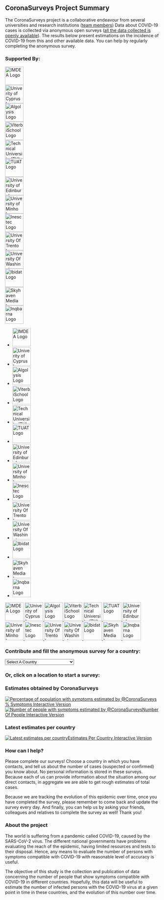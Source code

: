 ## CoronaSurveys Project Summary
The CoronaSurveys project is a collaborative endeavour from several universities and research institutions
([team members](/team)) Data about COVID-19 cases is collected
via anonymous open surveys ([all the data collected is openly available](https://github.com/GCGImdea/coronasurveys/tree/master/data/)).
The results below present estimations on the incidence of COVID-19 from this and other available data. 
You can help by regularly completing the anonymous survey.

### Supported By:

<div class="carousel">
  <div class="animation">
    <div class="first">
               <div><a href="https://www.networks.imdea.org/" rel="noreferrer">
         <img class="lozad" src="{{ '/assets/FFFFFF-1.png' | relative_url }}" data-src="{{ '/logos_resized/imdea-networks-positivo-color.jpg' | relative_url }}" height="60" alt="IMDEA Logo">
         </a></div> 
         <div><a href="https://www.ucy.ac.cy/en/" rel="noreferrer">
         <img class="lozad" src="{{ '/assets/FFFFFF-1.png' | relative_url }}" data-src="{{ '/logos_resized/University_of_Cyprus_2gr.jpg' | relative_url }}" height="60" alt="Univerity of Cyprus Logo">
         </a></div> 
         <div><a href="https://www.algolysis.com/" rel="noreferrer">
         <img class="lozad" src="{{ '/assets/FFFFFF-1.png' | relative_url }}" data-src="{{ '/logos_resized/algolysis_corporate-identity_v4.0-Grayscale_LOGO-dark-on-white-text-right.jpg' | relative_url }}" height="60" alt="Algolysis Logo">
         </a></div> 
         <div><a href="https://viterbischool.usc.edu/" rel="noreferrer">
         <img class="lozad" src="{{ '/assets/FFFFFF-1.png' | relative_url }}" data-src="{{ '/logos_resized/Formal_Viterbi_CardOnWhite.jpg' | relative_url }}" height="60" alt="ViterbiSchool Logo">
         </a></div> 
         <div><a href="https://www.tu-darmstadt.de/index.en.jsp" rel="noreferrer">
         <img class="lozad" src="{{ '/assets/FFFFFF-1.png' | relative_url }}" data-src="{{ '/logos_resized/tud_logo.jpg' | relative_url }}" height="60" alt="Technical University (TU) of Darmstadt Logo">
         </a></div> 
         <div><a href="https://www.tuat.ac.jp/en/" rel="noreferrer">
         <img class="lozad" src="{{ '/assets/FFFFFF-1.png' | relative_url }}" data-src="{{ '/logos_resized/tat_2.jpg' | relative_url }}" height="60" alt="TUAT Logo">
         </a></div> 
         <div><a href="https://www.ed.ac.uk/informatics" rel="noreferrer">
         <img class="lozad" src="{{ '/assets/FFFFFF-1.png' | relative_url }}" data-src="{{ '/logos_resized/InformaticsUni_transparent.jpg' | relative_url }}" height="60" alt="University of Edinburgh School Of Informatics Logo">
         </a></div> 
         <div><a href="https://www.uminho.pt/EN" rel="noreferrer">
         <img class="lozad" src="{{ '/assets/FFFFFF-1.png' | relative_url }}" data-src="{{ '/logos_resized/UMinho.jpg' | relative_url }}" height="60" alt="University of Minho Logo">
         </a></div> 
         <div><a href="https://www.inesctec.pt/en" rel="noreferrer">
         <img class="lozad" src="{{ '/assets/FFFFFF-1.png' | relative_url }}" data-src="{{ '/logos_resized/inesctec.jpg' | relative_url }}" height="60" alt="Inesctec Logo">
         </a></div> 
         <div><a href="https://www.unitn.it/en/" rel="noreferrer">
         <img class="lozad" src="{{ '/assets/FFFFFF-1.png' | relative_url }}" data-src="{{ '/logos_resized/newlogo_unitn_it.jpg' | relative_url }}" height="60" alt="University Of Trento Logo">
         </a></div> 
         <div><a href="https://www.washington.edu/" rel="noreferrer">
         <img class="lozad" src="{{ '/assets/FFFFFF-1.png' | relative_url }}" data-src="{{ '/logos_resized/Logo-UW.jpg' | relative_url }}" height="60" alt="University Of Washington Logo">
         </a></div> 
         <div><a href="https://www.ibidat.es" rel="noreferrer">
         <img class="lozad" src="{{ '/assets/FFFFFF-1.png' | relative_url }}" data-src="{{ '/logos_resized/IBIDat-logo-name-v.svg.jpg' | relative_url }}" height="60" alt="Ibidat Logo">
         </a></div>
         <div><a href="https://skyhaven.co.uk" rel="noreferrer">
         <img class="lozad" src="{{ '/assets/FFFFFF-1.png' | relative_url }}" data-src="{{ '/logos_resized/skyhaven_logo_new.jpg' | relative_url }}" height="60" alt="Skyhaven Media Logo">
         </a></div>
         <div><a href="http://inqbarna.com" rel="noreferrer">
         <img class="lozad" src="{{ '/assets/FFFFFF-1.png' | relative_url }}" data-src="{{ '/logos_resized/inqbarna_com_logo_rectangular.jpg' | relative_url }}" height="60" alt="Inqbarna Logo"></a></div>
</div>
    <!-- cut -->
  </div>
</div>

<div class="module">
	<ul class="scroll1">
		<li><a href="https://www.networks.imdea.org/" rel="noreferrer">
         <img class="lozad" src="{{ '/assets/FFFFFF-1.png' | relative_url }}" data-src="{{ '/logos_resized/imdea-networks-positivo-color.jpg' | relative_url }}" height="60" alt="IMDEA Logo">
         </a></li> 
         <li><a href="https://www.ucy.ac.cy/en/" rel="noreferrer">
         <img class="lozad" src="{{ '/assets/FFFFFF-1.png' | relative_url }}" data-src="{{ '/logos_resized/University_of_Cyprus_2gr.jpg' | relative_url }}" height="60" alt="Univerity of Cyprus Logo">
         </a></li> 
         <li><a href="https://www.algolysis.com/" rel="noreferrer">
         <img class="lozad" src="{{ '/assets/FFFFFF-1.png' | relative_url }}" data-src="{{ '/logos_resized/algolysis_corporate-identity_v4.0-Grayscale_LOGO-dark-on-white-text-right.jpg' | relative_url }}" height="60" alt="Algolysis Logo">
         </a></li> 
         <li><a href="https://viterbischool.usc.edu/" rel="noreferrer">
         <img class="lozad" src="{{ '/assets/FFFFFF-1.png' | relative_url }}" data-src="{{ '/logos_resized/Formal_Viterbi_CardOnWhite.jpg' | relative_url }}" height="60" alt="ViterbiSchool Logo">
         </a></li> 
         <li><a href="https://www.tu-darmstadt.de/index.en.jsp" rel="noreferrer">
         <img class="lozad" src="{{ '/assets/FFFFFF-1.png' | relative_url }}" data-src="{{ '/logos_resized/tud_logo.jpg' | relative_url }}" height="60" alt="Technical University (TU) of Darmstadt Logo">
         </a></li> 
         <li><a href="https://www.tuat.ac.jp/en/" rel="noreferrer">
         <img class="lozad" src="{{ '/assets/FFFFFF-1.png' | relative_url }}" data-src="{{ '/logos_resized/tat_2.jpg' | relative_url }}" height="60" alt="TUAT Logo">
         </a></li> 
         <li><a href="https://www.ed.ac.uk/informatics" rel="noreferrer">
         <img class="lozad" src="{{ '/assets/FFFFFF-1.png' | relative_url }}" data-src="{{ '/logos_resized/InformaticsUni_transparent.jpg' | relative_url }}" height="60" alt="University of Edinburgh School Of Informatics Logo">
         </a></li> 
         <li><a href="https://www.uminho.pt/EN" rel="noreferrer">
         <img class="lozad" src="{{ '/assets/FFFFFF-1.png' | relative_url }}" data-src="{{ '/logos_resized/UMinho.jpg' | relative_url }}" height="60" alt="University of Minho Logo">
         </a></li> 
         <li><a href="https://www.inesctec.pt/en" rel="noreferrer">
         <img class="lozad" src="{{ '/assets/FFFFFF-1.png' | relative_url }}" data-src="{{ '/logos_resized/inesctec.jpg' | relative_url }}" height="60" alt="Inesctec Logo">
         </a></li> 
         <li><a href="https://www.unitn.it/en/" rel="noreferrer">
         <img class="lozad" src="{{ '/assets/FFFFFF-1.png' | relative_url }}" data-src="{{ '/logos_resized/newlogo_unitn_it.jpg' | relative_url }}" height="60" alt="University Of Trento Logo">
         </a></li> 
         <li><a href="https://www.washington.edu/" rel="noreferrer">
         <img class="lozad" src="{{ '/assets/FFFFFF-1.png' | relative_url }}" data-src="{{ '/logos_resized/Logo-UW.jpg' | relative_url }}" height="60" alt="University Of Washington Logo">
         </a></li> 
         <li><a href="https://www.ibidat.es" rel="noreferrer">
         <img class="lozad" src="{{ '/assets/FFFFFF-1.png' | relative_url }}" data-src="{{ '/logos_resized/IBIDat-logo-name-v.svg.jpg' | relative_url }}" height="60" alt="Ibidat Logo">
         </a></li>
         <li><a href="https://skyhaven.co.uk" rel="noreferrer">
         <img class="lozad" src="{{ '/assets/FFFFFF-1.png' | relative_url }}" data-src="{{ '/logos_resized/skyhaven_logo_new.jpg' | relative_url }}" height="60" alt="Skyhaven Media Logo">
         </a></li>
         <li><a href="http://inqbarna.com" rel="noreferrer">
         <img class="lozad" src="{{ '/assets/FFFFFF-1.png' | relative_url }}" data-src="{{ '/logos_resized/inqbarna_com_logo_rectangular.jpg' | relative_url }}" height="60" alt="Inqbarna Logo"></a></li>
	</ul>
</div>
<div id="logos_resized-main">
   <!-- mgoessen@: Markdown interpretation is disabled within HTML tags, thus, we go raw HTML -->
         <a href="https://www.networks.imdea.org/" rel="noreferrer">
         <img class="lozad" src="{{ '/assets/FFFFFF-1.png' | relative_url }}" data-src="{{ '/logos_resized/imdea-networks-positivo-color.jpg' | relative_url }}" height="60" alt="IMDEA Logo">
         </a> 
         <a href="https://www.ucy.ac.cy/en/" rel="noreferrer">
         <img class="lozad" src="{{ '/assets/FFFFFF-1.png' | relative_url }}" data-src="{{ '/logos_resized/University_of_Cyprus_2gr.jpg' | relative_url }}" height="60" alt="Univerity of Cyprus Logo">
         </a> 
         <a href="https://www.algolysis.com/" rel="noreferrer">
         <img class="lozad" src="{{ '/assets/FFFFFF-1.png' | relative_url }}" data-src="{{ '/logos_resized/algolysis_corporate-identity_v4.0-Grayscale_LOGO-dark-on-white-text-right.jpg' | relative_url }}" height="60" alt="Algolysis Logo">
         </a> 
         <a href="https://viterbischool.usc.edu/" rel="noreferrer">
         <img class="lozad" src="{{ '/assets/FFFFFF-1.png' | relative_url }}" data-src="{{ '/logos_resized/Formal_Viterbi_CardOnWhite.jpg' | relative_url }}" height="60" alt="ViterbiSchool Logo">
         </a> 
         <a href="https://www.tu-darmstadt.de/index.en.jsp" rel="noreferrer">
         <img class="lozad" src="{{ '/assets/FFFFFF-1.png' | relative_url }}" data-src="{{ '/logos_resized/tud_logo.jpg' | relative_url }}" height="60" alt="Technical University (TU) of Darmstadt Logo">
         </a> 
         <a href="https://www.tuat.ac.jp/en/" rel="noreferrer">
         <img class="lozad" src="{{ '/assets/FFFFFF-1.png' | relative_url }}" data-src="{{ '/logos_resized/tat_2.jpg' | relative_url }}" height="60" alt="TUAT Logo">
         </a> 
         <a href="https://www.ed.ac.uk/informatics" rel="noreferrer">
         <img class="lozad" src="{{ '/assets/FFFFFF-1.png' | relative_url }}" data-src="{{ '/logos_resized/InformaticsUni_transparent.jpg' | relative_url }}" height="60" alt="University of Edinburgh School Of Informatics Logo">
         </a> 
         <a href="https://www.uminho.pt/EN" rel="noreferrer">
         <img class="lozad" src="{{ '/assets/FFFFFF-1.png' | relative_url }}" data-src="{{ '/logos_resized/UMinho.jpg' | relative_url }}" height="60" alt="University of Minho Logo">
         </a> 
         <a href="https://www.inesctec.pt/en" rel="noreferrer">
         <img class="lozad" src="{{ '/assets/FFFFFF-1.png' | relative_url }}" data-src="{{ '/logos_resized/inesctec.jpg' | relative_url }}" height="60" alt="Inesctec Logo">
         </a> 
         <a href="https://www.unitn.it/en/" rel="noreferrer">
         <img class="lozad" src="{{ '/assets/FFFFFF-1.png' | relative_url }}" data-src="{{ '/logos_resized/newlogo_unitn_it.jpg' | relative_url }}" height="60" alt="University Of Trento Logo">
         </a> 
         <a href="https://www.washington.edu/" rel="noreferrer">
         <img class="lozad" src="{{ '/assets/FFFFFF-1.png' | relative_url }}" data-src="{{ '/logos_resized/Logo-UW.jpg' | relative_url }}" height="60" alt="University Of Washington Logo">
         </a> 
         <a href="https://www.ibidat.es" rel="noreferrer">
         <img class="lozad" src="{{ '/assets/FFFFFF-1.png' | relative_url }}" data-src="{{ '/logos_resized/IBIDat-logo-name-v.svg.jpg' | relative_url }}" height="60" alt="Ibidat Logo">
         </a>
         <a href="https://skyhaven.co.uk" rel="noreferrer">
         <img class="lozad" src="{{ '/assets/FFFFFF-1.png' | relative_url }}" data-src="{{ '/logos_resized/skyhaven_logo_new.jpg' | relative_url }}" height="60" alt="Skyhaven Media Logo">
         </a>
         <a href="http://inqbarna.com" rel="noreferrer">
         <img class="lozad" src="{{ '/assets/FFFFFF-1.png' | relative_url }}" data-src="{{ '/logos_resized/inqbarna_com_logo_rectangular.jpg' | relative_url }}" height="60" alt="Inqbarna Logo"></a>
</div>

### Contribute and fill the anonymous survey for a country:

<div class="dropdown-section">
<select id="Choose_A_Country" name="Survey Country Selection" aria-label="Select A Country" onchange="location = this.value;">
<option>Select A Country</option>
<option value="https://survey.coronasurveys.org/AF">Afghanistan</option>
<option value="https://survey.coronasurveys.org/AL">Albania</option>
<option value="https://survey.coronasurveys.org/DZ">Algeria</option>
<option value="https://survey.coronasurveys.org/AD">Andorra</option>
<option value="https://survey.coronasurveys.org/AO">Angola</option>
<option value="https://survey.coronasurveys.org/AI">Anguilla</option>
<option value="https://survey.coronasurveys.org/AG">Antigua and Barbuda</option>
<option value="https://survey.coronasurveys.org/AR">Argentina</option>
<option value="https://survey.coronasurveys.org/AM">Armenia</option>
<option value="https://survey.coronasurveys.org/AW">Aruba</option>
<option value="https://survey.coronasurveys.org/AU">Australia</option>
<option value="https://survey.coronasurveys.org/AT">Austria</option>
<option value="https://survey.coronasurveys.org/AZ">Azerbaijan</option>
<option value="https://survey.coronasurveys.org/BS">Bahamas</option>
<option value="https://survey.coronasurveys.org/BH">Bahrain</option>
<option value="https://survey.coronasurveys.org/BD">Bangladesh</option>
<option value="https://survey.coronasurveys.org/BB">Barbados</option>
<option value="https://survey.coronasurveys.org/BY">Belarus</option>
<option value="https://survey.coronasurveys.org/BE">Belgium</option>
<option value="https://survey.coronasurveys.org/BZ">Belize</option>
<option value="https://survey.coronasurveys.org/BJ">Benin</option>
<option value="https://survey.coronasurveys.org/BM">Bermuda</option>
<option value="https://survey.coronasurveys.org/BT">Bhutan</option>
<option value="https://survey.coronasurveys.org/BO">Bolivia</option>
<option value="https://survey.coronasurveys.org/BA">Bosnia and Herzegovina</option>
<option value="https://survey.coronasurveys.org/BW">Botswana</option>
<option value="https://survey.coronasurveys.org/BR">Brazil</option>
<option value="https://survey.coronasurveys.org/VG">British Virgin Islands</option>
<option value="https://survey.coronasurveys.org/BN">Brunei Daruss alam</option>
<option value="https://survey.coronasurveys.org/BG">Bulgaria</option>
<option value="https://survey.coronasurveys.org/BF">Burkina Faso</option>
<option value="https://survey.coronasurveys.org/BI">Burundi</option>
<option value="https://survey.coronasurveys.org/KH">Cambodia</option>
<option value="https://survey.coronasurveys.org/CM">Cameroon</option>
<option value="https://survey.coronasurveys.org/CA">Canada</option>
<option value="https://survey.coronasurveys.org/IC">Canary Islands (Spain)</option>
<option value="https://survey.coronasurveys.org/CV">Cape Verde</option>
<option value="https://survey.coronasurveys.org/KY">Cayman Islands</option>
<option value="https://survey.coronasurveys.org/CF">Central African Republic</option>
<option value="https://survey.coronasurveys.org/TD">Chad</option>
<option value="https://survey.coronasurveys.org/CL">Chile</option>
<option value="https://survey.coronasurveys.org/CN">China</option>
<option value="https://survey.coronasurveys.org/CO">Colombia</option>
<option value="https://survey.coronasurveys.org/KM">Comoros</option>
<option value="https://survey.coronasurveys.org/CR">Costa Rica</option>
<option value="https://survey.coronasurveys.org/HR">Croatia</option>
<option value="https://survey.coronasurveys.org/CU">Cuba</option>
<option value="https://survey.coronasurveys.org/CW">Curaco (Netherlands)</option>
<option value="https://survey.coronasurveys.org/CY">Cyprus</option>
<option value="https://survey.coronasurveys.org/CZ">Czech Republic</option>
<option value="https://survey.coronasurveys.org/CI">Côte d'Ivoire</option>
<option value="https://survey.coronasurveys.org/KP">Dem. Rep. Korea</option>
<option value="https://survey.coronasurveys.org/CD">Democratic Republic of the Congo</option>
<option value="https://survey.coronasurveys.org/DK">Denmark</option>
<option value="https://survey.coronasurveys.org/DJ">Djibouti</option>
<option value="https://survey.coronasurveys.org/DM">Dominica</option>
<option value="https://survey.coronasurveys.org/DO">Dominican Republic</option>
<option value="https://survey.coronasurveys.org/EC">Ecuador</option>
<option value="https://survey.coronasurveys.org/EG">Egypt</option>
<option value="https://survey.coronasurveys.org/SV">El Salvador</option>
<option value="https://survey.coronasurveys.org/GQ">Equatorial Guinea</option>
<option value="https://survey.coronasurveys.org/ER">Eritrea</option>
<option value="https://survey.coronasurveys.org/EE">Estonia</option>
<option value="https://survey.coronasurveys.org/ET">Ethiopia</option>
<option value="https://survey.coronasurveys.org/FO">Faeroe Islands</option>
<option value="https://survey.coronasurveys.org/FK">Falkland Islands</option>
<option value="https://survey.coronasurveys.org/FJ">Fiji</option>
<option value="https://survey.coronasurveys.org/FI">Finland</option>
<option value="https://survey.coronasurveys.org/GF">France</option>
<option value="https://survey.coronasurveys.org/FR">France</option>
<option value="https://survey.coronasurveys.org/PF">French Polynesia</option>
<option value="https://survey.coronasurveys.org/GA">Gabon</option>
<option value="https://survey.coronasurveys.org/GE">Georgia</option>
<option value="https://survey.coronasurveys.org/DE">Germany</option>
<option value="https://survey.coronasurveys.org/GH">Ghana</option>
<option value="https://survey.coronasurveys.org/GR">Greece</option>
<option value="https://survey.coronasurveys.org/GL">Greenland</option>
<option value="https://survey.coronasurveys.org/GD">Grenada</option>
<option value="https://survey.coronasurveys.org/GP">Guadeloupe (France)</option>
<option value="https://survey.coronasurveys.org/GT">Guatemala</option>
<option value="https://survey.coronasurveys.org/GN">Guinea</option>
<option value="https://survey.coronasurveys.org/GW">Guinea-Bissau</option>
<option value="https://survey.coronasurveys.org/GY">Guyana</option>
<option value="https://survey.coronasurveys.org/HT">Haiti</option>
<option value="https://survey.coronasurveys.org/HN">Honduras</option>
<option value="https://survey.coronasurveys.org/HK">Hong Kong</option>
<option value="https://survey.coronasurveys.org/HU">Hungary</option>
<option value="https://survey.coronasurveys.org/IS">Iceland</option>
<option value="https://survey.coronasurveys.org/IN">India</option>
<option value="https://survey.coronasurveys.org/ID">Indonesia</option>
<option value="https://survey.coronasurveys.org/IR">Iran</option>
<option value="https://survey.coronasurveys.org/IQ">Iraq</option>
<option value="https://survey.coronasurveys.org/IE">Ireland</option>
<option value="https://survey.coronasurveys.org/IL">Israel</option>
<option value="https://survey.coronasurveys.org/IT">Italy</option>
<option value="https://survey.coronasurveys.org/JM">Jamaica</option>
<option value="https://survey.coronasurveys.org/JP">Japan</option>
<option value="https://survey.coronasurveys.org/JO">Jordan</option>
<option value="https://survey.coronasurveys.org/KZ">Kazakhstan</option>
<option value="https://survey.coronasurveys.org/KE">Kenya</option>
<option value="https://survey.coronasurveys.org/XK">Kosovo</option>
<option value="https://survey.coronasurveys.org/KW">Kuwait</option>
<option value="https://survey.coronasurveys.org/KG">Kyrgyzstan</option>
<option value="https://survey.coronasurveys.org/LA">Lao PDR</option>
<option value="https://survey.coronasurveys.org/LV">Latvia</option>
<option value="https://survey.coronasurveys.org/LB">Lebanon</option>
<option value="https://survey.coronasurveys.org/LS">Lesotho</option>
<option value="https://survey.coronasurveys.org/LR">Liberia</option>
<option value="https://survey.coronasurveys.org/LY">Libya</option>
<option value="https://survey.coronasurveys.org/LI">Liechtenstein</option>
<option value="https://survey.coronasurveys.org/LT">Lithuania</option>
<option value="https://survey.coronasurveys.org/LU">Luxembourg</option>
<option value="https://survey.coronasurveys.org/MK">Macedonia</option>
<option value="https://survey.coronasurveys.org/MG">Madagascar</option>
<option value="https://survey.coronasurveys.org/MW">Malawi</option>
<option value="https://survey.coronasurveys.org/MY">Malaysia</option>
<option value="https://survey.coronasurveys.org/MV">Maldives</option>
<option value="https://survey.coronasurveys.org/ML">Mali</option>
<option value="https://survey.coronasurveys.org/MT">Malta</option>
<option value="https://survey.coronasurveys.org/MQ">Martinique (France)</option>
<option value="https://survey.coronasurveys.org/MR">Mauritania</option>
<option value="https://survey.coronasurveys.org/MU">Mauritius</option>
<option value="https://survey.coronasurveys.org/YT">Mayotte (France)</option>
<option value="https://survey.coronasurveys.org/MX">Mexico</option>
<option value="https://survey.coronasurveys.org/MD">Moldova</option>
<option value="https://survey.coronasurveys.org/MN">Mongolia</option>
<option value="https://survey.coronasurveys.org/ME">Montenegro</option>
<option value="https://survey.coronasurveys.org/MS">Montserrat</option>
<option value="https://survey.coronasurveys.org/MA">Morocco</option>
<option value="https://survey.coronasurveys.org/MZ">Mozambique</option>
<option value="https://survey.coronasurveys.org/MM">Myanmar</option>
<option value="https://survey.coronasurveys.org/NA">Namibia</option>
<option value="https://survey.coronasurveys.org/NR">Nauru</option>
<option value="https://survey.coronasurveys.org/NP">Nepal</option>
<option value="https://survey.coronasurveys.org/NL">Netherlands</option>
<option value="https://survey.coronasurveys.org/NC">New Caledonia</option>
<option value="https://survey.coronasurveys.org/NZ">New Zealand</option>
<option value="https://survey.coronasurveys.org/NI">Nicaragua</option>
<option value="https://survey.coronasurveys.org/NE">Niger</option>
<option value="https://survey.coronasurveys.org/NG">Nigeria</option>
<option value="https://survey.coronasurveys.org/NO">Norway</option>
<option value="https://survey.coronasurveys.org/OM">Oman</option>
<option value="https://survey.coronasurveys.org/PK">Pakistan</option>
<option value="https://survey.coronasurveys.org/PS">Palestine</option>
<option value="https://survey.coronasurveys.org/PA">Panama</option>
<option value="https://survey.coronasurveys.org/PG">Papua New Guinea</option>
<option value="https://survey.coronasurveys.org/PY">Paraguay</option>
<option value="https://survey.coronasurveys.org/PE">Peru</option>
<option value="https://survey.coronasurveys.org/PH">Philippines</option>
<option value="https://survey.coronasurveys.org/PN">Pitcairn Islands</option>
<option value="https://survey.coronasurveys.org/PL">Poland</option>
<option value="https://survey.coronasurveys.org/PT">Portugal</option>
<option value="https://survey.coronasurveys.org/PR">Puerto Rico</option>
<option value="https://survey.coronasurveys.org/QA">Qatar</option>
<option value="https://survey.coronasurveys.org/CG">Republic of Congo</option>
<option value="https://survey.coronasurveys.org/KR">Republic of Korea</option>
<option value="https://survey.coronasurveys.org/RE">Reunion (France</option>
<option value="https://survey.coronasurveys.org/RO">Romania</option>
<option value="https://survey.coronasurveys.org/RU">Russia</option>
<option value="https://survey.coronasurveys.org/RW">Rwanda</option>
<option value="https://survey.coronasurveys.org/KN">Saint Kitts and Nevis</option>
<option value="https://survey.coronasurveys.org/LC">Saint Lucia</option>
<option value="https://survey.coronasurveys.org/SX">Saint Martin (Dutch)</option>
<option value="https://survey.coronasurveys.org/MF">Saint Martin (French)</option>
<option value="https://survey.coronasurveys.org/VC">Saint Vincent and the Grenadines</option>
<option value="https://survey.coronasurveys.org/SA">Saudi Arabia</option>
<option value="https://survey.coronasurveys.org/SN">Senegal</option>
<option value="https://survey.coronasurveys.org/RS">Serbia</option>
<option value="https://survey.coronasurveys.org/SC">Seychelles</option>
<option value="https://survey.coronasurveys.org/SL">Sierra Leone</option>
<option value="https://survey.coronasurveys.org/SG">Singapore</option>
<option value="https://survey.coronasurveys.org/SK">Slovakia</option>
<option value="https://survey.coronasurveys.org/SI">Slovenia</option>
<option value="https://survey.coronasurveys.org/SB">Solomon Islands</option>
<option value="https://survey.coronasurveys.org/SO">Somalia</option>
<option value="https://survey.coronasurveys.org/ZA">South Africa</option>
<option value="https://survey.coronasurveys.org/SS">South Sudan</option>
<option value="https://survey.coronasurveys.org/ES">Spain</option>
<option value="https://survey.coronasurveys.org/LK">Sri Lanka</option>
<option value="https://survey.coronasurveys.org/SD">Sudan</option>
<option value="https://survey.coronasurveys.org/SR">Suriname</option>
<option value="https://survey.coronasurveys.org/SZ">Swaziland</option>
<option value="https://survey.coronasurveys.org/SE">Sweden</option>
<option value="https://survey.coronasurveys.org/CH">Switzerland</option>
<option value="https://survey.coronasurveys.org/SY">Syria</option>
<option value="https://survey.coronasurveys.org/ST">São Tomé and Principe</option>
<option value="https://survey.coronasurveys.org/TW">Taiwan</option>
<option value="https://survey.coronasurveys.org/TJ">Tajikistan</option>
<option value="https://survey.coronasurveys.org/TZ">Tanzania</option>
<option value="https://survey.coronasurveys.org/TH">Thailand</option>
<option value="https://survey.coronasurveys.org/GM">The Gambia</option>
<option value="https://survey.coronasurveys.org/TL">Timor-Leste</option>
<option value="https://survey.coronasurveys.org/TG">Togo</option>
<option value="https://survey.coronasurveys.org/TO">Tonga</option>
<option value="https://survey.coronasurveys.org/TT">Trinidad and Tobago</option>
<option value="https://survey.coronasurveys.org/TN">Tunisia</option>
<option value="https://survey.coronasurveys.org/TR">Turkey</option>
<option value="https://survey.coronasurveys.org/TM">Turkmenistan</option>
<option value="https://survey.coronasurveys.org/TC">Turks and Caicos Islands</option>
<option value="https://survey.coronasurveys.org/UG">Uganda</option>
<option value="https://survey.coronasurveys.org/UA">Ukraine</option>
<option value="https://survey.coronasurveys.org/AE">United Arab Emirates</option>
<option value="https://survey.coronasurveys.org/GB">United Kingdom</option>
<option value="https://survey.coronasurveys.org/US">United States</option>
<option value="https://survey.coronasurveys.org/VI">United States Virgin Islands</option>
<option value="https://survey.coronasurveys.org/UY">Uruguay</option>
<option value="https://survey.coronasurveys.org/UZ">Uzbekistan</option>
<option value="https://survey.coronasurveys.org/VU">Vanuatu</option>
<option value="https://survey.coronasurveys.org/VE">Venezuela</option>
<option value="https://survey.coronasurveys.org/VN">Vietnam</option>
<option value="https://survey.coronasurveys.org/EH">Western Sahara</option>
<option value="https://survey.coronasurveys.org/YE">Yemen</option>
<option value="https://survey.coronasurveys.org/ZM">Zambia</option>
<option value="https://survey.coronasurveys.org/ZW">Zimbabwe</option>
</select>
</div>

### Or, click on a location to start a survey:

  <div id="map" class="lozad"></div>

### Estimates obtained by CoronaSurveys
<div class="data"><a href="{{ '/data' | relative_url }}"><img src="{{ '/assets/FFFFFF-1.png' | relative_url }}"  class="lozad" data-src="https://coronasurveys.org/assets/images/graph1.png" alt="Percentage of population with symptoms estimated by @CoronaSurveys"></a><a class="btn" href="https://coronasurveys.org/grafana/d-solo/G_Aw4CrZk/coronasurveys?tab=advanced&panelId=20&orgId=1&from=1584576000000" >% Symptoms Interactive Version</a><a href="{{ '/data' | relative_url }}"><img src="{{ '/assets/FFFFFF-1.png' | relative_url }}" class="lozad" data-src="https://coronasurveys.org/assets/images/graph2.png" alt="Number of people with symptoms estimated by @CoronaSurveys"></a><a class="btn" href="https://coronasurveys.org/grafana/d-solo/G_Aw4CrZk/coronasurveys?tab=advanced&panelId=19&orgId=1&from=1584576000000" >Number Of People Interactive Version</a></div>

### Latest estimates per country
<div class="data">
<a href="{{ '/data' | relative_url }}"><img src="{{ '/assets/FFFFFF-1.png' | relative_url }}" class="lozad" data-src="https://coronasurveys.org/assets/images/graph3.png" alt="Latest estimates per country"></a><a class="btn" href="https://coronasurveys.org/grafana/d/G_Aw4CrZk/coronasurveys?orgId=1&from=1584278578992&panelId=10&fullscreen&var-code=ES&var-country=Spain&var-region=All&var-reach=150&var-population=1000000" >Estimates Per Country Interactive Version</a></div>

### How can I help?

Please complete our surveys! Choose a country in which you have contacts, and tell us about the number of cases (suspected or confirmed) you know about. No personal information is stored in these surveys. Because each of us can provide information about the situation among our direct contacts, in aggregate we are able to get rough estimates of total cases.

Because we are tracking the evolution of this epidemic over time, once you have completed the survey, please remember to come back and update the survey every day. And finally, you can help us by asking your friends, colleagues and relatives to complete the survey as well! Thank you!

### About the project

The world is suffering from a pandemic called COVID-19, caused by the SARS-CoV-2 virus. The different national governments have problems evaluating the reach of the epidemic, having limited resources and tests to their disposal. Hence, any means to evaluate the number of persons with symptoms compatible with COVID-19 with reasonable level of accuracy is useful.

The objective of this study is the collection and publication of data concerning the number of people that show symptoms compatible with COVID-19 in different countries. Hopefully, this data will be useful to estimate the number of infected persons with the COVID-19 virus at a given point in time in these countries, and the evolution of this number over time.
